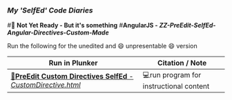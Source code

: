 ### **_My 'SelfEd' Code Diaries_**
#:red_circle: **Not Yet Ready - But it's something**
#**AngularJS - _ZZ-PreEdit-SelfEd-Angular-Directives-Custom-Made_**

Run the following for the unedited and :smile: unpresentable :smile: version 

Run in Plunker | Citation / Note
----------------------------------------------------------------------------|--------------------------------------------------------
[:small_blue_diamond:**PreEdit Custom Directives SelfEd** - _CustomDirective.html_](https://plnkr.co/edit/TycgbW77e9CnPcXekz3W?p=preview) | :computer:run program for instructional content


